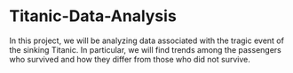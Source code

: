 # Titanic-Data-Analysis
In this project, we will be analyzing data associated with the tragic event of the sinking Titanic. 
In particular, we will find trends among the passengers who survived and how they differ from those who did not survive.
